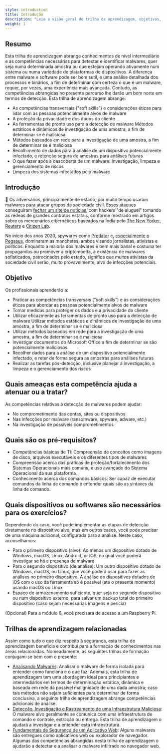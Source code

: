 ```yaml
---
style: introduction
title: Introdução
description: "Leia a visão geral do trilha de aprendizagem, objetivos, ameaças associadas e pré-requisitos"
weight: 1
---
```


## Resumo

Esta trilha de aprendizagem abrange conhecimentos de nível intermediário e as competências necessárias para detectar e identificar malwares, quer seja numa determinada amostra ou que estejam operando ativamente num sistema ou numa variedade de plataformas de dispositivos. A diferença entre malware e software pode ser bem sutil, e uma análise detalhada dos processos e binários, a fim de determinar com certeza o que é um malware, requer, por vezes, uma experiência mais avançada. Contudo, as competências abrangidas no presente percurso lhe darão um bom norte em termos de detecção. Esta trilha de aprendizagem abrange:

- As competências transversais ("soft skills") e considerações éticas para lidar com as pessoas potencialmente alvos de malware
- A proteção da privacidade e dos dados do cliente
- As ferramentas de pronto uso para a detecção de malware Métodos estáticos e dinâmicos de investigação de uma amostra, a fim de determinar se é maliciosa
- Métodos baseados em rede para a investigação de uma amostra, a fim de determinar se é maliciosa
- Recolhimento de dados para a análise de um dispositivo potencialmente infectado, e retenção segura de amostras para análises futuras
- O que fazer após a descoberta de um malware: Investigação, limpeza e gerenciamento de riscos
- Limpeza dos sistemas infectados pelo malware

## Introdução
 
📕 Os adversários, principalmente de estado, por muito tempo usaram malwares para atacar grupos da sociedade civil. Esses ataques conseguiram [fechar um site de notícias](https://www.amnesty.org/en/latest/research/2016/12/how-a-hacking-campaign-helped-shut-down-an-award-winning-news-site/), com hackers "de aluguel" tomando as rédeas de grandes contratos estatais, conforme mostrado em artigos sobre os mercenários cibernéticos baseados na Índia pelo [The New Yorker](https://www.newyorker.com/news/annals-of-crime/a-confession-exposes-indias-secret-hacking-industry), [Reuters](https://www.reuters.com/investigates/special-report/usa-hackers-litigation/) e [Citizen Lab](https://citizenlab.ca/2020/06/dark-basin-uncovering-a-massive-hack-for-hire-operation/).
 
No início dos anos 2020, spywares como [Predator](https://eic.network/projects/predator-files.html)  e, [especialmente o Pegasus](https://www.amnesty.org/en/latest/news/2022/03/the-pegasus-project-how-amnesty-tech-uncovered-the-spyware-scandal-new-video/), dominaram as manchetes, ambos visando jornalistas, ativistas e políticos. Enquanto a maioria dos malwares é bem mais banal e costuma ter propagandas ou promover a criptomoeda, a existência de malwares sofisticados, patrocinados pelo estado, significa que muitos ativistas da sociedade civil serão, muito provavelmente, alvo de infecções potenciais.

## Objetivo

Os profissionais aprenderão a:

- Praticar as competências transversais ("soft skills") e as considerações éticas para abordar as pessoas potencialmente alvos de malware
- Tomar medidas para proteger os dados e a privacidade do cliente
- Utilizar eficazmente as ferramentas de pronto uso para a detecção de malware Utilizar métodos estáticos e dinâmicos de investigação de uma amostra, a fim de determinar se é maliciosa
- Utilizar métodos baseados em rede para a investigação de uma amostra, a fim de determinar se é maliciosa
- Investigar documentos do Microsoft Office a fim de determinar se são potencialmente maliciosos
- Recolher dados para a análise de um dispositivo potencialmente infectado, e reter de forma segura as amostras para análises futuras
- Realizar as tarefas pós-detecção, inclusive planejar a investigação, a limpeza e o gerenciamento dos riscos

## Quais ameaças esta competência ajuda a atenuar ou a tratar?

As competências relativas à detecção de malwares podem ajudar:

- No comprometimento das contas, sites ou dispositivos
- Nas infecções por malware (ransomware, spyware, adware, etc.)
- Na investigação de possíveis comprometimentos 

## Quais são os pré-requisitos?

- Competências básicas de TI: Compreensão de conceitos como imagens de disco, arquivos executáveis e os diferentes tipos de malwares
- Compreensão acerca das práticas de proteção/fortalecimento dos Sistemas Operacionais mais comuns, e uso avançado do Sistema Operacional da sua plataforma.
- Conhecimento acerca dos comandos básicos: Ser capaz de executar comandos da linha de comando e entender quais são as sintaxes da linha de comando.

## Quais dispositivos ou softwares são necessários para os exercícios?

Dependendo do caso, você pode implementar as etapas de detecção diretamente no dispositivo alvo, mas em outros casos, você pode precisar de uma máquina adicional, configurada para a análise. Neste caso, aconselhamos:

- Para o primeiro dispositivo (alvo): Ao menos um dispositivo dotado de Windows, macOS, Linux, Android, or iOS, no qual você poderá investigar se há a presença de malware
- Para o segundo dispositivo (de análise): Um outro dispositivo dotado de Windows, macOS, ou Linux, que você poderá usar para fazer as análises no primeiro dispositivo. A análise de dispositivos dotados de iOS com o uso da ferramenta só é possível (até o presente momento) usando macOS ou Linux
- Espaço de armazenamento suficiente, quer seja no segundo dispositivo ou num dispositivo externo, para salvar um backup total do primeiro dispositivo (caso sejam necessárias imagens e perícia)

(Opcional) Para a módulo 6, você precisará de acesso a um Raspberry Pi.


## Trilhas de aprendizagem relacionadas

Assim como tudo o que diz respeito à segurança, esta trilha de aprendizagem beneficia e contribui para a formação de conhecimentos nas áreas relacionadas. Nomeadamente, as seguintes trilhas de formação conjugam-se bem com o presente:

 - [Analisando Malwares](/en/learning-path/3/): Analisar o malware de forma isolada para entender como funciona e o que faz. Ademais, esta trilha de aprendizagem tem uma abordagem ideal para principiantes e intermediários em termos de determinação estática, dinâmica e baseada em rede da possível malignidade de uma dada amostra; caso tais métodos não sejam suficientes para determinar de forma conclusiva, a seguinte trilha de aprendizagem abrange competências adicionais de análise.
 - [Detecção, Investigação e Rastreamento de uma Infraestrutura Maliciosa](/pt-br/learning-path/1/): O malware alvo geralmente se comunica com uma infraestrutura de comando e controle, extração ou entrega. Esta trilha de aprendizagem o ajudará a investigar e a entender esta infraestrutura.
 - [Fundamentais de Segurança de um Aplicativo Web](/en/learning-path/4): Alguns malwares são entregues como aplicativos web ou explorador de navegador. Algumas das competências abrangidas nesta trilha de aprendizagem o ajudarão a detectar e a analisar o malware infiltrado no navegador web.
